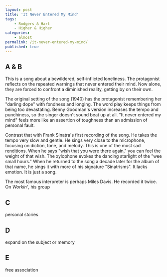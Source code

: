 ```yaml
---
layout: post
title: 'It Never Entered My Mind'
tags:
    - Rodgers & Hart
    - Higher & Higher
categories:
    - almost
permalink: /it-never-entered-my-mind/
published: true
---
```


## A & B

This is a song about a bewildered, self-inflicted loneliness. The protagonist reflects on the repeated warnings that never entered their mind. Now alone, they are forced to confront a diminished reality, getting by on their own.

The original setting of the song (1940) has the protagonist remembering her "darling dope" with fondness and longing. The word play keeps things from being too devastating. Benny Goodman's version increases the tempo and punchiness, so the singer doesn't sound beat up at all. "It never entered my mind" feels more like an assertion of toughness than an admission of personal fault.

Contrast that with Frank Sinatra's first recording of the song. He takes the tempo very slow and gentle. He sings very close to the microphone, focusing on diction, tone, and melody. This is one of the most sad renditions. When he says "wish that you were there again," you can feel the weight of that wish. The xylophone evokes the dancing starlight of the "wee small hours." When he returned to the song a decade later for the album of that name, he sings it with more of his signature "Sinatrisms". It lacks emotion. It is just a song.

The most famous interpreter is perhaps Miles Davis. He recorded it twice. On _Workin'_, his group

## C

personal stories

## D

expand on the subject or memory

## E

free association
